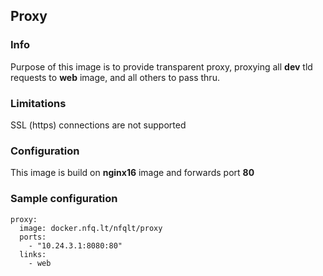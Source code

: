 ## Proxy

### Info
Purpose of this image is to provide transparent proxy, proxying all __dev__ tld requests to __web__ image, and all others to pass thru.

### Limitations
SSL (https) connections are not supported

### Configuration
This image is build on __nginx16__ image and forwards port __80__

### Sample configuration
```
proxy:
  image: docker.nfq.lt/nfqlt/proxy
  ports:
    - "10.24.3.1:8080:80"
  links:
    - web
```

